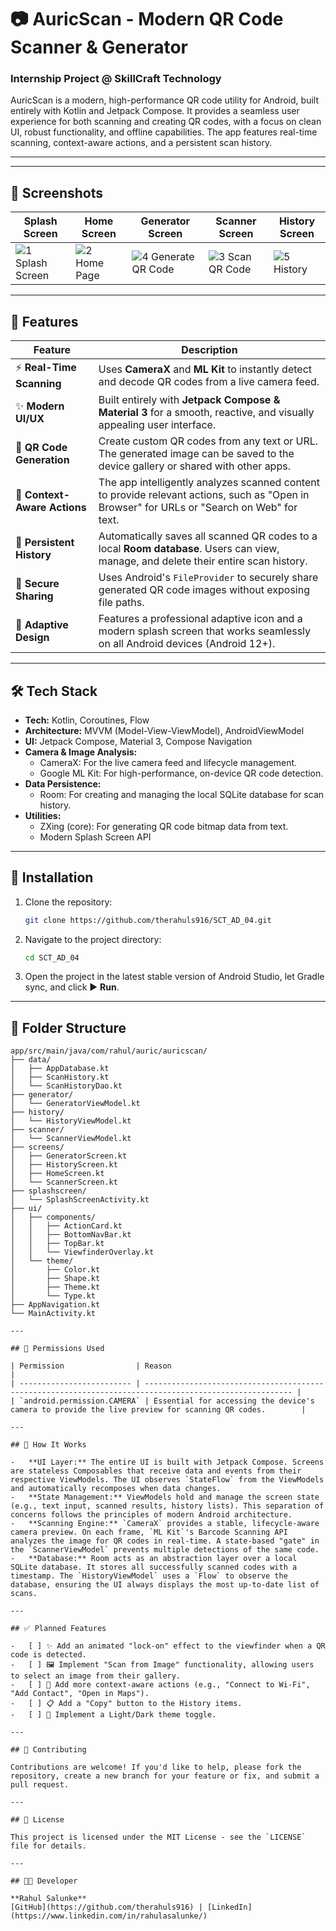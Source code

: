 # 📷 AuricScan - Modern QR Code Scanner & Generator
### Internship Project @ SkillCraft Technology

AuricScan is a modern, high-performance QR code utility for Android, built entirely with Kotlin and Jetpack Compose. It provides a seamless user experience for both scanning and creating QR codes, with a focus on clean UI, robust functionality, and offline capabilities. The app features real-time scanning, context-aware actions, and a persistent scan history.

---
---

## 📸 Screenshots

| Splash Screen                                       | Home Screen                                       | Generator Screen                                        | Scanner Screen                                      | History Screen                                      |
| --------------------------------------------------- | ------------------------------------------------- | ------------------------------------------------------- | --------------------------------------------------- | --------------------------------------------------- |
| ![1 Splash Screen](https://github.com/user-attachments/assets/b2985ab2-2894-45c3-b08c-7f1d3c6bd8b1) | ![2 Home Page](https://github.com/user-attachments/assets/eb55e47d-ccbd-4c4e-b6ec-13eca21c1178) | ![4 Generate QR Code](https://github.com/user-attachments/assets/c1175c87-90cc-445a-93ca-02bef77fa3b0) | ![3 Scan QR Code](https://github.com/user-attachments/assets/b7664c40-bf5c-4722-9332-c4d115227f47)   | ![5 History](https://github.com/user-attachments/assets/3cfd1469-e380-462e-bf8e-0eef2045c654)        |

---

## 🚀 Features

| Feature                  | Description                                                                                                                              |
| ------------------------ | ---------------------------------------------------------------------------------------------------------------------------------------- |
| ⚡ **Real-Time Scanning** | Uses **CameraX** and **ML Kit** to instantly detect and decode QR codes from a live camera feed.                                          |
| ✨ **Modern UI/UX**      | Built entirely with **Jetpack Compose & Material 3** for a smooth, reactive, and visually appealing user interface.                        |
| 📝 **QR Code Generation**  | Create custom QR codes from any text or URL. The generated image can be saved to the device gallery or shared with other apps.          |
| 🧠 **Context-Aware Actions**| The app intelligently analyzes scanned content to provide relevant actions, such as "Open in Browser" for URLs or "Search on Web" for text.|
| 💾 **Persistent History**  | Automatically saves all scanned QR codes to a local **Room database**. Users can view, manage, and delete their entire scan history.   |
| 🔐 **Secure Sharing**    | Uses Android's `FileProvider` to securely share generated QR code images without exposing file paths.                                    |
| 📱 **Adaptive Design**   | Features a professional adaptive icon and a modern splash screen that works seamlessly on all Android devices (Android 12+).             |

---

## 🛠 Tech Stack

-   **Tech:** Kotlin, Coroutines, Flow
-   **Architecture:** MVVM (Model-View-ViewModel), AndroidViewModel
-   **UI:** Jetpack Compose, Material 3, Compose Navigation
-   **Camera & Image Analysis:**
    -   CameraX: For the live camera feed and lifecycle management.
    -   Google ML Kit: For high-performance, on-device QR code detection.
-   **Data Persistence:**
    -   Room: For creating and managing the local SQLite database for scan history.
-   **Utilities:**
    -   ZXing (core): For generating QR code bitmap data from text.
    -   Modern Splash Screen API

---

## 🔧 Installation

1.  Clone the repository:
    ```bash
    git clone https://github.com/therahuls916/SCT_AD_04.git
    ```
2.  Navigate to the project directory:
    ```bash
    cd SCT_AD_04
    ```
3.  Open the project in the latest stable version of Android Studio, let Gradle sync, and click ▶️ **Run**.

---

## 📂 Folder Structure

```plaintext
app/src/main/java/com/rahul/auric/auricscan/
├── data/
│   ├── AppDatabase.kt
│   ├── ScanHistory.kt
│   └── ScanHistoryDao.kt
├── generator/
│   └── GeneratorViewModel.kt
├── history/
│   └── HistoryViewModel.kt
├── scanner/
│   └── ScannerViewModel.kt
├── screens/
│   ├── GeneratorScreen.kt
│   ├── HistoryScreen.kt
│   ├── HomeScreen.kt
│   └── ScannerScreen.kt
├── splashscreen/
│   └── SplashScreenActivity.kt
├── ui/
│   ├── components/
│   │   ├── ActionCard.kt
│   │   ├── BottomNavBar.kt
│   │   ├── TopBar.kt
│   │   └── ViewfinderOverlay.kt
│   └── theme/
│       ├── Color.kt
│       ├── Shape.kt
│       ├── Theme.kt
│       └── Type.kt
├── AppNavigation.kt
└── MainActivity.kt

---

## 🔐 Permissions Used

| Permission                | Reason                                                                                                  |
| ------------------------- | ------------------------------------------------------------------------------------------------------- |
| `android.permission.CAMERA` | Essential for accessing the device's camera to provide the live preview for scanning QR codes.        |

---

## 🧠 How It Works

-   **UI Layer:** The entire UI is built with Jetpack Compose. Screens are stateless Composables that receive data and events from their respective ViewModels. The UI observes `StateFlow` from the ViewModels and automatically recomposes when data changes.
-   **State Management:** ViewModels hold and manage the screen state (e.g., text input, scanned results, history lists). This separation of concerns follows the principles of modern Android architecture.
-   **Scanning Engine:** `CameraX` provides a stable, lifecycle-aware camera preview. On each frame, `ML Kit`'s Barcode Scanning API analyzes the image for QR codes in real-time. A state-based "gate" in the `ScannerViewModel` prevents multiple detections of the same code.
-   **Database:** Room acts as an abstraction layer over a local SQLite database. It stores all successfully scanned codes with a timestamp. The `HistoryViewModel` uses a `Flow` to observe the database, ensuring the UI always displays the most up-to-date list of scans.

---

## ✅ Planned Features

-   [ ] ✨ Add an animated "lock-on" effect to the viewfinder when a QR code is detected.
-   [ ] 🖼️ Implement "Scan from Image" functionality, allowing users to select an image from their gallery.
-   [ ] 🎨 Add more context-aware actions (e.g., "Connect to Wi-Fi", "Add Contact", "Open in Maps").
-   [ ] 📋 Add a "Copy" button to the History items.
-   [ ] 🌙 Implement a Light/Dark theme toggle.

---

## 🤝 Contributing

Contributions are welcome! If you'd like to help, please fork the repository, create a new branch for your feature or fix, and submit a pull request.

---

## 📄 License

This project is licensed under the MIT License - see the `LICENSE` file for details.

---

## 👨‍💻 Developer

**Rahul Salunke**  
[GitHub](https://github.com/therahuls916) | [LinkedIn](https://www.linkedin.com/in/rahulasalunke/)